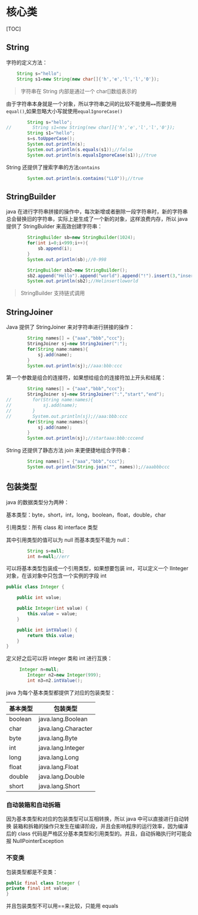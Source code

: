 # 核心类

[TOC]

## String

字符的定义方法：

```java
    String s="hello";
    String s1=new String(new char[]{'h','e','l','l','0'});
```

> 字符串在 String 内部是通过一个 char[]数组表示的

由于字符串本身就是一个对象，所以字符串之间的比较不能使用`==`而要使用`equal()`,如果忽略大小写就使用`equalIgnoreCase()`

```java
        String s="hello";
//        String s1=new String(new char[]{'h','e','l','l','0'});
        String s1="hello";
        s=s.toUpperCase();
        System.out.println(s);
        System.out.println(s.equals(s1));//false
        System.out.println(s.equalsIgnoreCase(s1));//true
```

String 还提供了搜索字串的方法`contains`

```java
        System.out.println(s.contains("LLO"));//true
```

## StringBuilder

java 在进行字符串拼接的操作中，每次新增或者删除一段字符串时，新的字符串总会替换旧的字符串，实际上是生成了一个新的对象，这样浪费内存，所以 java 提供了 StringBuilder 来高效创建字符串：

```java
        StringBuilder sb=new StringBuilder(1024);
        for(int i=0;i<999;i++){
            sb.append(i);
        }
        System.out.println(sb);//0-998

        StringBuilder sb2=new StringBuilder();
        sb2.append("Hello").append("world").append("!").insert(3,"insert");
        System.out.println(sb2);//Helinsertloworld
```

> StringBuilder 支持链式调用

## StringJoiner

Java 提供了 StringJoiner 来对字符串进行拼接的操作：

```java
        String names[] = {"aaa","bbb","ccc"};
        StringJoiner sj=new StringJoiner(":");
        for(String name:names){
            sj.add(name);
        }
        System.out.println(sj);//aaa:bbb:ccc
```

第一个参数是组合的连接符，如果想给组合的连接符加上开头和结尾：

```java
        String names[] = {"aaa","bbb","ccc"};
        StringJoiner sj=new StringJoiner(":","start","end");
//        for(String name:names){
//            sj.add(name);
//        }
//        System.out.println(sj);//aaa:bbb:ccc
        for(String name:names){
            sj.add(name);
        }
        System.out.println(sj);//startaaa:bbb:cccend
```

String 还提供了静态方法 join 来更便捷地组合字符串：

```java
        String names[] = {"aaa","bbb","ccc"};
        System.out.println(String.join("", names));//aaabbbccc
```

## 包装类型

java 的数据类型分为两种：

基本类型：byte，short，int，long，boolean，float，double，char

引用类型：所有 class 和 interface 类型

其中引用类型的值可以为 null 而基本类型不能为 null：

```java
        String s=null;
        int n=null;//err
```

可以将基本类型包装成一个引用类型，如果想要包装 int，可以定义一个 IInteger 对象，在该对象中只包含一个实例的字段 int

```java
public class Integer {

    public int value;

    public Integer(int value) {
        this.value = value;
    }

    public int intValue() {
        return this.value;
    }
}

```

定义好之后可以将 integer 类和 int 进行互换：

```java
     Integer n=null;
        Integer n2=new Integer(999);
        int n3=n2.intValue();
```

java 为每个基本类型都提供了对应的包装类型：

| 基本类型 | 包装类型            |
| -------- | ------------------- |
| boolean  | java.lang.Boolean   |
| char     | java.lang.Character |
| byte     | java.lang.Byte      |
| int      | java.lang.Integer   |
| long     | java.lang.Long      |
| float    | java.lang.Float     |
| double   | java.lang.Double    |
| short    | java.lang.Short     |

### 自动装箱和自动拆箱

因为基本类型和对应的包装类型可以互相转换，所以 java 中可以直接进行自动转换
装箱和拆箱的操作只发生在编译阶段，并且会影响程序的运行效率，因为编译后的 class 代码是严格区分基本类型和引用类型的。并且，自动拆箱执行时可能会报 NullPointerException

### 不变类

包装类型都是不变类：

```java
public final class Integer {
private final int value;
}
```

并且包装类型不可以用==来比较，只能用 equals
